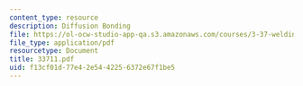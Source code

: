 ```yaml
---
content_type: resource
description: Diffusion Bonding
file: https://ol-ocw-studio-app-qa.s3.amazonaws.com/courses/3-37-welding-and-joining-processes-fall-2002/f13cf01d77e42e5442256372e67f1be5_33711.pdf
file_type: application/pdf
resourcetype: Document
title: 33711.pdf
uid: f13cf01d-77e4-2e54-4225-6372e67f1be5
---
```

